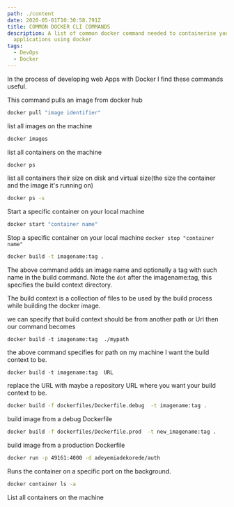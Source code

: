 ```yaml
---
path: ./content
date: 2020-05-01T10:30:58.791Z
title: COMMON DOCKER CLI COMMANDS
description: A list of common docker command needed to containerise your
  applications using docker
tags:
  - DevOps
  - Docker
---
```

In the process of developing web Apps with Docker I find these commands useful.


This command pulls an image from docker hub
```bash
docker pull "image identifier"
```


list all images on the machine
```bash
docker images 
```

list all containers on the machine
```bash
docker ps
```

list all containers their size on disk and virtual size(the size the container and the image it's running on)
```bash
docker ps -s
 ```

Start a specific container on your local machine
```bash
docker start "container name"

```

Stop a specific container on your local machine
`docker stop "container name"`


```bash
docker build -t imagename:tag . 
```
The above command adds an image name and optionally a tag with such name in the build command. Note the ` dot ` after the imagename:tag, this specifies the build context directory.

The build context is a collection of files to be used by the build process while building the docker image.

we can specify that build context should be from another path or Url
then our command becomes

```
docker build -t imagename:tag  ./mypath 
```
the above command specifies for path on my machine I want the build context to be.

```
docker build -t imagename:tag  URL
```
replace the URL with maybe a repository URL where you want your build context to be.

```bash
docker build -f dockerfiles/Dockerfile.debug  -t imagename:tag . 

```
build image from a debug Dockerfile 

```bash
docker build -f dockerfiles/Dockerfile.prod  -t new_imagename:tag .

```
build image from a production Dockerfile


```bash 
docker run -p 49161:4000 -d adeyemiadekorede/auth
```
Runs the container on a specific port on the background.


```bash
docker container ls -a
```

List all containers on the machine
